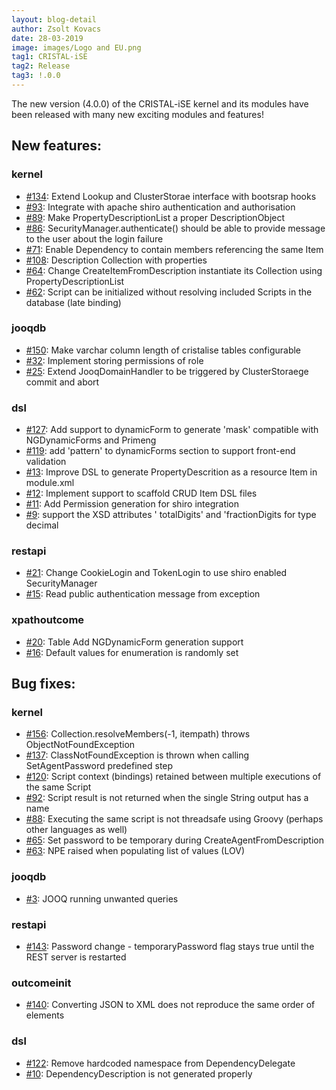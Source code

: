 ```yaml
---
layout: blog-detail
author: Zsolt Kovacs
date: 28-03-2019
image: images/Logo and EU.png
tag1: CRISTAL-iSE
tag2: Release
tag3: !.0.0
---
```


The new version (4.0.0) of the CRISTAL-iSE kernel and its modules have been released with many new exciting modules and features!

## New features:

### kernel
- [#134](https://github.com/cristal-ise/cristal-ise/issues/134): Extend Lookup and ClusterStorae interface with bootsrap hooks
- [#93](https://github.com/cristal-ise/cristal-ise/issues/93): Integrate with apache shiro authentication and authorisation
- [#89](https://github.com/cristal-ise/cristal-ise/issues/89): Make PropertyDescriptionList a proper DescriptionObject
- [#86](https://github.com/cristal-ise/cristal-ise/issues/86): SecurityManager.authenticate() should be able to provide message to the user about the login failure
- [#71](https://github.com/cristal-ise/cristal-ise/issues/71): Enable Dependency to contain members referencing the same Item 
- [#108](https://github.com/cristal-ise/cristal-ise/issues/108): Description Collection with properties
- [#64](https://github.com/cristal-ise/cristal-ise/issues/64): Change CreateItemFromDescription instantiate its Collection using PropertyDescriptionList
- [#62](https://github.com/cristal-ise/cristal-ise/issues/62): Script can be initialized without resolving included Scripts in the database (late binding)

### jooqdb
- [#150](https://github.com/cristal-ise/cristal-ise/issues/150): Make varchar column length of cristalise tables configurable
- [#32](https://github.com/cristal-ise/cristal-ise/issues/32): Implement storing permissions of role
- [#25](https://github.com/cristal-ise/cristal-ise/issues/25): Extend JooqDomainHandler to be triggered by ClusterStoraege commit and abort

### dsl
- [#127](https://github.com/cristal-ise/cristal-ise/issues/127): Add support to dynamicForm to generate 'mask' compatible with NGDynamicForms and Primeng
- [#119](https://github.com/cristal-ise/cristal-ise/issues/119): add 'pattern' to dynamicForms section to support front-end validation 
- [#13](https://github.com/cristal-ise/cristal-ise/issues/13): Improve DSL to generate PropertyDescrition as a resource Item in module.xml
- [#12](https://github.com/cristal-ise/cristal-ise/issues/12): Implement support to scaffold CRUD Item DSL files
- [#11](https://github.com/cristal-ise/cristal-ise/issues/11): Add Permission generation for shiro integration
- [#9](https://github.com/cristal-ise/cristal-ise/issues/9): support the XSD attributes ' totalDigits' and 'fractionDigits for type decimal

### restapi
- [#21](https://github.com/cristal-ise/cristal-ise/issues/21): Change CookieLogin and TokenLogin to use shiro enabled SecurityManager
- [#15](https://github.com/cristal-ise/cristal-ise/issues/15): Read public authentication message from exception

### xpathoutcome
- [#20](https://github.com/cristal-ise/cristal-ise/issues/20): Table Add NGDynamicForm generation support
- [#16](https://github.com/cristal-ise/cristal-ise/issues/16): Default values for enumeration is randomly set

## Bug fixes:

### kernel
- [#156](https://github.com/cristal-ise/cristal-ise/issues/156): Collection.resolveMembers(-1, itempath) throws ObjectNotFoundException
- [#137](https://github.com/cristal-ise/cristal-ise/issues/137): ClassNotFoundException is thrown when calling SetAgentPassword predefined step 
- [#120](https://github.com/cristal-ise/cristal-ise/issues/120): Script context (bindings) retained between multiple executions of the same Script
- [#92](https://github.com/cristal-ise/cristal-ise/issues/92):  Script result is not returned when the single String output has a name
- [#88](https://github.com/cristal-ise/cristal-ise/issues/88):  Executing the same script is not threadsafe using Groovy (perhaps other languages as well)
- [#65](https://github.com/cristal-ise/cristal-ise/issues/65): Set password to be temporary during CreateAgentFromDescription
- [#63](https://github.com/cristal-ise/cristal-ise/issues/63):  NPE raised when populating list of values (LOV)

### jooqdb
- [#3](https://github.com/cristal-ise/cristal-ise/issues/3): JOOQ running unwanted queries

### restapi
- [#143](https://github.com/cristal-ise/cristal-ise/issues/143): Password change - temporaryPassword flag stays true until the REST server is restarted

### outcomeinit
- [#140](https://github.com/cristal-ise/cristal-ise/issues/140): Converting JSON to XML does not reproduce the same order of elements

### dsl
- [#122](https://github.com/cristal-ise/cristal-ise/issues/122):  Remove hardcoded namespace from DependencyDelegate
- [#10](https://github.com/cristal-ise/cristal-ise/issues/10):  DependencyDescription is not generated properly
